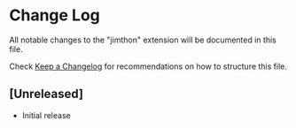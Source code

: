 # Change Log

All notable changes to the "jimthon" extension will be documented in this file.

Check [Keep a Changelog](http://keepachangelog.com/) for recommendations on how to structure this file.

## [Unreleased]

- Initial release